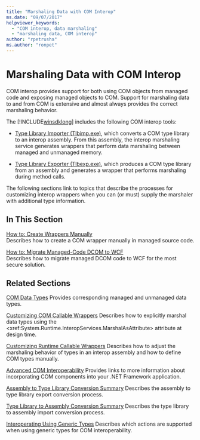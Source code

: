 ```yaml
---
title: "Marshaling Data with COM Interop"
ms.date: "09/07/2017"
helpviewer_keywords: 
  - "COM interop, data marshaling"
  - "marshaling data, COM interop"
author: "rpetrusha"
ms.author: "ronpet"
---
```

# Marshaling Data with COM Interop
COM interop provides support for both using COM objects from managed code and exposing managed objects to COM. Support for marshaling data to and from COM is extensive and almost always provides the correct marshaling behavior.  
  
 The [!INCLUDE[winsdklong](../../../includes/winsdklong-md.md)] includes the following COM interop tools:  
  
- [Type Library Importer (Tlbimp.exe)](../../../docs/framework/tools/tlbimp-exe-type-library-importer.md), which converts a COM type library to an interop assembly. From this assembly, the interop marshaling service generates wrappers that perform data marshaling between managed and unmanaged memory.  
  
- [Type Library Exporter (Tlbexp.exe)](../../../docs/framework/tools/tlbexp-exe-type-library-exporter.md), which produces a COM type library from an assembly and generates a wrapper that performs marshaling during method calls.  
  
 The following sections link to topics that describe the processes for customizing interop wrappers when you can (or must) supply the marshaler with additional type information.  
  
## In This Section  
[How to: Create Wrappers Manually](how-to-create-wrappers-manually.md)   
Describes how to create a COM wrapper manually in managed source code. 
 
 [How to: Migrate Managed-Code DCOM to WCF](../../../docs/framework/interop/how-to-migrate-managed-code-dcom-to-wcf.md)  
 Describes how to migrate managed DCOM code to WCF for the most secure solution.  
  
## Related Sections  
 [COM Data Types](https://msdn.microsoft.com/library/sak564ww(v=vs.100).aspx)  
 Provides corresponding managed and unmanaged data types.  
  
 [Customizing COM Callable Wrappers](https://msdn.microsoft.com/library/3bwc828w(v=vs.100).aspx)  
 Describes how to explicitly marshal data types using the <xref:System.Runtime.InteropServices.MarshalAsAttribute> attribute at design time.  
  
 [Customizing Runtime Callable Wrappers](https://msdn.microsoft.com/library/e753eftz(v=vs.100).aspx)  
 Describes how to adjust the marshaling behavior of types in an interop assembly and how to define COM types manually.  
  
 [Advanced COM Interoperability](https://msdn.microsoft.com/library/bd9cdfyx(v=vs.100).aspx)  
 Provides links to more information about incorporating COM components into your .NET Framework application.  
  
 [Assembly to Type Library Conversion Summary](https://msdn.microsoft.com/library/xk1120c3(v=vs.100).aspx)  
 Describes the assembly to type library export conversion process.  
  
 [Type Library to Assembly Conversion Summary](https://msdn.microsoft.com/library/k83zzh38(v=vs.100).aspx)  
 Describes the type library to assembly import conversion process.  
  
 [Interoperating Using Generic Types](https://msdn.microsoft.com/library/ms229590(v=vs.100).aspx)  
 Describes which actions are supported when using generic types for COM interoperability.
